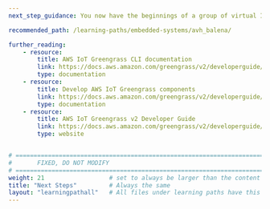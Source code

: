 ```yaml
---
next_step_guidance: You now have the beginnings of a group of virtual IoT devices and the ability to deploy and manage applications to them. Try out other public AWS Greengrass components by revising your deployment, or create your own custom AWS Greengrass components.

recommended_path: /learning-paths/embedded-systems/avh_balena/

further_reading:
    - resource:
        title: AWS IoT Greengrass CLI documentation 
        link: https://docs.aws.amazon.com/greengrass/v2/developerguide/greengrass-cli-component.html
        type: documentation
    - resource:
        title: Develop AWS IoT Greengrass components
        link: https://docs.aws.amazon.com/greengrass/v2/developerguide/develop-greengrass-components.html
        type: documentation
    - resource:
        title: AWS IoT Greengrass v2 Developer Guide 
        link: https://docs.aws.amazon.com/greengrass/v2/developerguide/what-is-iot-greengrass.html
        type: website


# ================================================================================
#       FIXED, DO NOT MODIFY
# ================================================================================
weight: 21                  # set to always be larger than the content in this path, and one more than 'review'
title: "Next Steps"         # Always the same
layout: "learningpathall"   # All files under learning paths have this same wrapper
---
```

